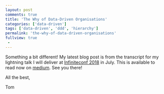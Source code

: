 ```yaml
---
layout: post
comments: true
title: 'The Why of Data-Driven Organisations'
categories: ['data-driven']
tags: ['data-driven', 'ddd', 'hierarchy']
permalink: 'the-why-of-data-driven-organisations'
fullview: true
 -
---
```


Something a bit different! My latest blog post is from the transcript for my lightning talk I will deliver at [Infiniteconf 2018](https://skillsmatter.com/conferences/9780-infiniteconf-2018-the-conference-on-big-data-and-ai) in July. This is available to read now on [medium](https://medium.com/skills-matter/the-why-of-data-driven-organisations-64b2e6a38402). See you there!

All the best,

Tom
